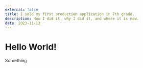 ```yaml
---
external: false
title: I sold my first production application in 7th grade.
description: How I did it, why I did it, and where it is now.
date: 2023-11-13
---
```


# Hello World!

Something